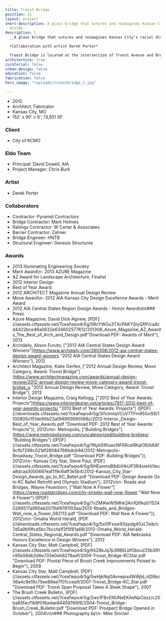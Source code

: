 ```yaml
---
title: Troost Bridge
position: 21
layout: project
short-description: A glass bridge that sutures and reimagines Kansas City’s racial
  divide.
description: |
  __A glass bridge that sutures and reimagines Kansas City’s racial divide__

  *Collaboration with artist Derek Porter*

  Troost Bridge is located at the intersection of Troost Avenue and Brush Creek along the historic, and persisting, segregation line of Kansas City. Troost Avenue has seen both devastating poverty and incredible wealth, once rivaling downtown as the primary hub for commerce. As a result of its actionable disrepair, a new bridge was planned in conjunction with the Brush Creek Flood Control and Beautification Project. Both elegant and utilitarian, this project aimed to reanimate some of Troost Avenue’s former glory while embracing its specific and diverse cultures. Ten-feet-tall glass panels line the span of the bridge acting as an invisible guardrail. LED lighting concealed in a concrete barrier between pedestrians and vehicles illuminates the panels at night. The barrier also holds a series of stainless steel panels that fold and billow, activating artificial and natural light.
architecture: true
curatorial: false
urban-design: false
education: false
fabrication: false
hero_image: "/uploads/troostbridge_2.jpg"

---
```

- 2012
- Architect, Fabricator
- Kansas City, MO
- 152' x 90' x 9'; 13,651 SF 
        
### Client
- City of KCMO

### Eldo Team
- Principal: David Dowell, AIA
- Project Manager: Chris Burk

### Artist
- Derek Porter

### Collaborators
- Contractor: Pyramid Contractors
- Bridge Contractor: Mark Holmes
- Railings Contractor: W Carter & Associates
- Barrier Contractor: Zahner
- Bridge Engineer: HNTB
- Structural Engineer: Genesis Structures

### Awards
- 2013 Illuminating Engineering Society 
- Merit Award\n- 2013 AZURE Magazine 
- AZ Award for Landscape Architecture, Finalist
- 2012 Interior Design 
- Best of Year Award
- 2012 ARCHITECT Magazine Annual Design Review
- Move Award\n- 2012 AIA Kansas City Design Excellence Awards - Merit Award
- 2012 AIA Central States Region Design Awards - Honor Award\n\n### Press
- Azure Magazine, David Dick-Agnew, [PDF](//assets.ctfassets.net/7ceafwpo4r5g/5RcYWGu3TXcPAKYSiyQflP/ca4cd4422bce46a0632e634602577612/201308_Azure_Magazine_AZ_Awards_The_Best_of_Arch_and_Design.pdf\"Download PDF: Awards of Merit\"), 2013
- Archdaily, Alison Furuto, [\"2012 AIA Central States Design Award Winners\"](https://www.archdaily.com/280308/2012-aia-central-states-design-award-winners \"2012 AIA Central States Design Award Winners\"), 2012
- Architect Magazine, Katie Gerfen, [\"2012 Annual Design Review, Move Category, Award: Troost Bridge\"](https://www.architectmagazine.com/awards/annual-design-review/2012-annual-design-review-move-category-award-troost-bridge_o
        \"2012 Annual Design Review, Move Category, Award: Troost Bridge\"), 2013
- Interior Design Magazine, Craig Kellogg, [\"2012 Best of Year Awards: Projects\"](https://www.interiordesign.net/articles/7917-2012-best-of-year-awards-projects/
        \"2012 Best of Year Awards: Projects\") ([PDF](//downloads.ctfassets.net/7ceafwpo4r5g/3I1ctmiqVCcV7TFm85GoS9/1100805c151de90b23af94993690068c/2012-Interior_Design-Best_of_Year_Awards.pdf
        \"Download PDF: 2012 Best of Year Awards: Projects\")), 2012\n\n- Metropolis,
        [\"Building Bridges\"](https://www.metropolismag.com/uncategorized/building-bridges/
        \"Building Bridges\") ([PDF](//assets.ctfassets.net/7ceafwpo4r5g/1Nyb56fuwcNF6RceRKqIO6/b64f9cfb7299c021df26084766bdcb94/2012-Metropolis-Broadway_Troost_Bridge.pdf
        \"Download PDF: Building Bridges\")), 2012\n\n- Kansas City Star, Steve Paul,
        [PDF](//assets.ctfassets.net/7ceafwpo4r5g/6HEanmsB8dUHkUP3R4oieH/0eca8dcaa3000697eaf119c6aff3e5b4/2012-Kansas_City_Star-Design_Awards_go_to_KC_Ballet.pdf
        \"Download PDF: Design Awards Go to KC Ballet Retrofit and Olympic Stadium\"),
        2012\n\n- Roads and Bridges, Wayne Feuerborn, [\"Wall Now A Flower\"](https://www.roadsbridges.com/city-streets-wall-now-flower
        \"Wall Now A Flower\") ([PDF](//assets.ctfassets.net/7ceafwpo4r5g/7xZMiKwW5Mhk3An1Ql9iq0/15240289517a990ab2079af6191103aa/2012-Roads_and_Bridges-Wall_now_a_flower_082112.pdf
        \"Download PDF: Wall Now A Flower\")), 2012\n\n- Omaha World Herald, [PDF (//downloads.ctfassets.net/7ceafwpo4r5g/5x0fFssw93zpdg4GzLTeib/c7d5a9bf9fce5bc7bccfa1f2f5f81a68/2012-Omaha_World_Herald-Central_States_Regional_Awards.pdf \"Download PDF: AIA Nebraska Honors Excellence in Design Winners\"), 2012
- Kansas City Star, Matt Campbell, [PDF](//assets.ctfassets.net/7ceafwpo4r5g/KkZ6kJq7p3RB6LbfObioJ/25b391c95b56db2d8e733e0eb6278adf/2009-Troost_Bridge-KCStar.pdf \"Download PDF: Pivotal Piece of Brush Creek Improvements Poised to Begin\"), 2009
- Kansas City Star, Matt Campbell, [PDF](//assets.ctfassets.net/7ceafwpo4r5g/5wHjkNqGAvnepixdWiRjbL/d26bc36a4c9e19c75ee89ae7f01ccea9/2007-Troost_Bridge-KC_Star.pdf \"Download PDF: Troost Span Proposal Takes A Sleek Shape\"), 2007
- The Brush Creek Bulletin, [PDF](//assets.ctfassets.net/7ceafwpo4r5g/2ws1FBvENUNsEKAeNpCbzz/c20ba65facf1b6f016adae84459766f6/2004-Troost_Bridge-Brush_Creek_Bulletin.pdf
        \"Download PDF: Prospect Bridge Opened in October\"), 2004\n\n### Photography
        by\n- Mike Sinclair